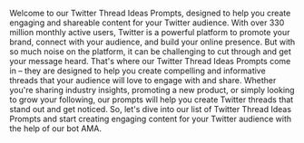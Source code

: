 Welcome to our Twitter Thread Ideas Prompts, designed to help you create engaging and shareable content for your Twitter audience. With over 330 million monthly active users, Twitter is a powerful platform to promote your brand, connect with your audience, and build your online presence. But with so much noise on the platform, it can be challenging to cut through and get your message heard. That's where our Twitter Thread Ideas Prompts come in – they are designed to help you create compelling and informative threads that your audience will love to engage with and share. Whether you're sharing industry insights, promoting a new product, or simply looking to grow your following, our prompts will help you create Twitter threads that stand out and get noticed. So, let's dive into our list of Twitter Thread Ideas Prompts and start creating engaging content for your Twitter audience with the help of our bot AMA.